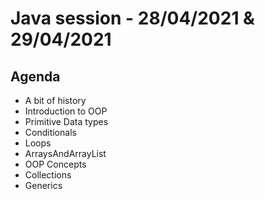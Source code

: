 # Java session - 28/04/2021 & 29/04/2021

## Agenda

- A bit of history
- Introduction to OOP
- Primitive Data types
- Conditionals
- Loops
- ArraysAndArrayList
- OOP Concepts
- Collections
- Generics